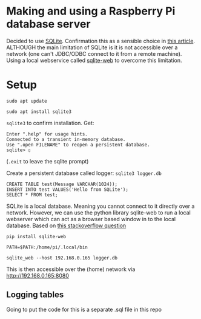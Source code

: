# Making and using a Raspberry Pi database server

Decided to use [SQLite](https://sqlite.org/index.html).  Confirmation this as a sensible choice in [this article](https://chipwired.com/databases-for-raspberry-pi/).  ALTHOUGH the main limitation of SQLite is it is not accessible over a network (one can't JDBC/ODBC connect to it from a remote machine).  Using a local webservice called [sqlite-web](https://pypi.org/project/sqlite-web/) to overcome this limitation.

# Setup
```sudo apt update```

```sudo apt install sqlite3```

```sqlite3``` to confirm installation.  Get:
```SQLite version 3.27.2 2019-02-15 16:06:06
Enter ".help" for usage hints.
Connected to a transient in-memory database.
Use ".open FILENAME" to reopen a persistent database.
sqlite> ▯
```

(```.exit``` to leave the sqlite prompt)

Create a persistent database called logger: ```sqlite3 logger.db```

```
CREATE TABLE test(Message VARCHAR(1024));
INSERT INTO test VALUES('Hello from SQLite');
SELECT * FROM test;
```

SQLite is a local database.  Meaning you cannot connect to it directly over a network.  However, we can use the python library sqlite-web to run a local webserver which can act as a browser based window in to the local database.  Based on [this stackoverflow question](https://stackoverflow.com/questions/8357496/access-sqlite-from-a-remote-server)

```pip install sqlite-web```

```PATH=$PATH:/home/pi/.local/bin```

```sqlite_web --host 192.168.0.165 logger.db```

This is then accessible over the (home) network via http://192.168.0.165:8080

## Logging tables ##
Going to put the code for this is a separate .sql file in this repo







